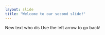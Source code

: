```yaml
---
layout: slide
title: "Welcome to our second slide!"
---
```

New text who dis
Use the left arrow to go back!
